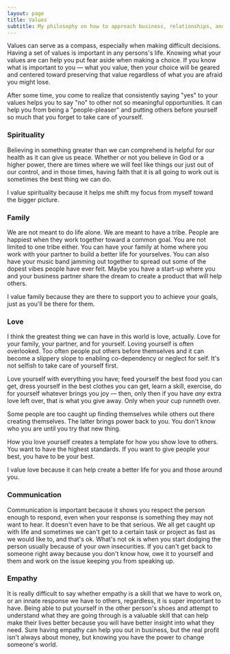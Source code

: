 ```yaml
---
layout: page
title: Values
subtitle: My philosophy on how to approach business, relationships, and overall life
---
```


Values can serve as a compass, especially when making difficult decisions. Having a set of values is important in any persons's life. Knowing what your values are can help you put fear aside when making a choice. If you know what is important to you — what you value, then your choice will be geared and centered toward preserving that value regardless of what you are afraid you might lose. 

After some time, you come to realize that consistently saying "yes" to your values helps you to say "no" to other not so meaningful opportunities. It can help you from being a "people-pleaser" and putting others before yourself so much that you forget to take care of yourself.

### Spirituality

Believing in something greater than we can comprehend is helpful for our health as it can give us peace. Whether or not you believe in God or a higher power, there are times where we will feel like things our just out of our control, and in those times, having faith that it is all going to work out is sometimes the best thing we can do. 

I value spirituality because it helps me shift my focus from myself toward the bigger picture.

### Family

We are not meant to do life alone. We are meant to have a tribe. People are happiest when they work together toward a common goal. You are not limited to one tribe either. You can have your family at home where you work with your partner to build a better life for yourselves. You can also have your music band jamming out together to spread out some of the dopest vibes people have ever felt. Maybe you have a start-up where you and your business partner share the dream to create a product that will help others. 

I value family because they are there to support you to achieve your goals, just as you'll be there for them.

### Love

I think the greatest thing we can have in this world is love, actually. Love for your family, your partner, and for yourself. Loving yourself is often overlooked. Too often people put others before themselves and it can become a slippery slope to enabling co-dependency or neglect for self. It's not selfish to take care of yourself first. 

Love yourself with everything you have; feed yourself the best food you can get, dress yourself in the best clothes you can get, learn a skill, exercise, do for yourself whatever brings you joy — then, only then if you have _any_ extra love left over, that is what you give away. Only when your cup runneth over. 

Some people are too caught up finding themselves while others out there creating themselves. The latter brings power back to you. You don't know who you are until you try that new thing.

How you love yourself creates a template for how you show love to others. You want to have the highest standards. If you want to give people your best, you have to be your best.

I value love because it can help create a better life for you and those around you.

### Communication

Communication is important because it shows you respect the person enough to respond, even when your response is something they may not want to hear. It doesn't even have to be that serious. We all get caught up with life and sometimes we can't get to a certain task or project as fast as we would like to, and that's ok. What's not ok is when you start dodging the person usually because of your own insecurities. If you can't get back to someone right away because you don't know how, owe it to yourself and them and work on the issue keeping you from speaking up.

### Empathy

It is really difficult to say whether empathy is a skill that we have to work on, or an innate response we have to others, regardless, it is super important to have. Being able to put yourself in the other person's shoes and attempt to understand what they are going through is a valuable skill that can help make their lives better because you will have better insight into what they need. Sure having empathy can help you out in business, but the real profit isn't always about money, but knowing you have the power to change someone's world.
